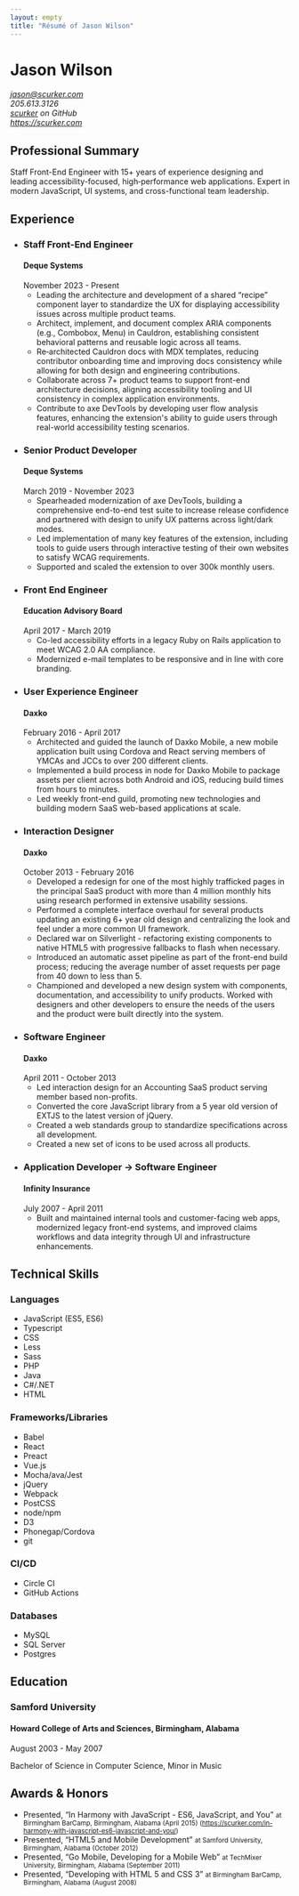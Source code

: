 ```yaml
---
layout: empty
title: "Résumé of Jason Wilson"
---
```

<main>
  <div class="hresume">
    <h1 class="fn">Jason Wilson</h1>
    <address class="vcard contact">
      <div><a class="email" href="mailto:jason@scurker.com">jason@scurker.com</a></div>
      <div class="tel">205.613.3126</div>
      <div><a class="url" href="https://github.com/scurker">scurker</a> on GitHub</div>
      <div><a class="url" href="https://scurker.com">https://scurker.com</a></div>
    </address>
    <section>
      <h2>Professional Summary</h2>
      Staff Front-End Engineer with 15+ years of experience designing and leading accessibility-focused, high‑performance web applications. Expert in modern JavaScript, UI systems, and cross-functional team leadership.
    </section>
    <section>
      <h2>Experience</h2>
      <ul>
        <li class="experience">
          <h3>Staff Front-End Engineer</h3>
          <h4>Deque Systems</h4>
          <date>November 2023 - Present</date>
          <ul>
            <li>Leading the architecture and development of a shared “recipe” component layer to standardize the UX for displaying accessibility issues across multiple product teams.</li>
            <li>Architect, implement, and document complex ARIA components (e.g., Combobox, Menu) in Cauldron, establishing consistent behavioral patterns and reusable logic across all teams.</li>
            <li>Re‑architected Cauldron docs with MDX templates, reducing contributor onboarding time and improving docs consistency while allowing for both design and engineering contributions.</li>
            <li>Collaborate across 7+ product teams to support front-end architecture decisions, aligning accessibility tooling and UI consistency in complex application environments.</li>
            <li>Contribute to axe DevTools by developing user flow analysis features, enhancing the extension's ability to guide users through real-world accessibility testing scenarios.</li>
          </ul>
        </li>
        <li class="experience">
          <h3>Senior Product Developer</h3>
          <h4>Deque Systems</h4>
          <date>March 2019 - November 2023</date>
          <ul>
            <li>Spearheaded modernization of axe DevTools, building a comprehensive end-to-end test suite to increase release confidence and partnered with design to unify UX patterns across light/dark modes.
            </li>
            <li>Led implementation of many key features of the extension, including tools to guide users through interactive testing of their own websites to satisfy WCAG requirements.</li>
            <li>Supported and scaled the extension to over 300k monthly users.</li>
          </ul>
        </li>
        <li class="experience">
          <h3>Front End Engineer</h3>
          <h4>Education Advisory Board</h4>
          <date>April 2017 - March 2019</date>
          <ul>
            <li>Co-led accessibility efforts in a legacy Ruby on Rails application to meet WCAG 2.0 AA compliance.</li>
            <li>Modernized e-mail templates to be responsive and in line with core branding.</li>
          </ul>
        </li>
        <li class="experience">
          <h3>User Experience Engineer</h3>
          <h4>Daxko</h4>
          <date>February 2016 - April 2017</date>
          <ul>
            <li>Architected and guided the launch of Daxko Mobile, a new mobile application built using Cordova and React serving members of YMCAs and JCCs to over 200 different clients.</li>
            <li>Implemented a build process in node for Daxko Mobile to package assets per client across both Android and iOS, reducing build times from hours to minutes.</li>
            <li>Led weekly front-end guild, promoting new technologies and building modern SaaS web-based applications at scale.</li>
          </ul>
        </li>
        <li class="experience">
          <h3>Interaction Designer</h3>
          <h4>Daxko</h4>
          <date>October 2013 - February 2016</date>
          <ul>
            <li>Developed a redesign for one of the most highly trafficked pages in the principal SaaS product with more than 4 million monthly hits using research performed in extensive usability sessions.</li>
            <li>Performed a complete interface overhaul for several products updating an existing 6+ year old design and centralizing the look and feel under a more common UI framework.</li>
            <li>Declared war on Silverlight - refactoring existing components to native HTML5 with progressive fallbacks to flash when necessary.</li>
            <li>Introduced an automatic asset pipeline as part of the front-end build process; reducing the average number of asset requests per page from 40 down to less than 5.</li>
            <li>Championed and developed a new design system with components, documentation, and accessibility to unify products. Worked with designers and other developers to ensure the needs of the users and the product were built directly into the system.</li>
          </ul>
        </li>
        <li class="experience">
          <h3>Software Engineer</h3>
          <h4>Daxko</h4>
          <date>April 2011 - October 2013</date>
          <ul>
            <li>Led interaction design for an Accounting SaaS product serving member based non-profits.</li>
            <li>Converted the core JavaScript library from a 5 year old version of EXTJS to the latest version of jQuery.</li>
            <li>Created a web standards group to standardize specifications across all development.</li>
            <li>Created a new set of icons to be used across all products.</li>
          </ul>
        </li>
        <li class="experience">
          <h3>Application Developer → Software Engineer</h3>
          <h4>Infinity Insurance</h4>
          <date>July 2007 - April 2011</date>
          <ul>
            <li>Built and maintained internal tools and customer-facing web apps, modernized legacy front-end systems, and improved claims workflows and data integrity through UI and infrastructure enhancements.</li>
          </ul>
        </li>
        <!-- / hidden, because it's so old! /
        <li class="experience">
          <h3>Web Developer</h3>
          <h4>Infinity Insurance</h4>
          <date>February 2011 - April 2011</date>
          <ul>
            <li>Created a portable javascript widget that would allow notes to be created for claims from any web application.</li>
          </ul>
        </li>
        <li class="experience">
          <h3>Software Engineer</h3>
          <h4>Infinity Insurance</h4>
          <date>July 2009 - February 2011</date>
          <ul>
            <li>Led user interface development for a new first notice of loss application.</li>
            <li>Worked extensively with claims representatives by performing usability studies to learn their workflow and utilizing iterative development to reduce call volume and the time to record a claim.</li>
            <li>Worked with engineering to adopt a standard user interface, utilizing jQuery with a JSP front-end to integrate with a legacy mainframe system.</li>
            <li>Developed a process to do daily system checks of gigabytes of data between mainframe and database tables during a data migration project to ensure data integrity.</li>
          </ul>
        </li>
        <li class="experience">
          <h3>Application Developer</h3>
          <h4>Infinity Insurance</h4>
          <date>July 2007 - July 2009</date>
          <ul>
            <li>Created an internal project workflow system to help keep track of internal business requirements.</li>
            <li>Adapted a plugin to publish and sync business requirements to the company wiki.</li>
            <li>Triaged and fixed maintenance bugs and defects for the claims system.</li>
          </ul>
        </li>
        <li class="experience">
          <h3>Java Programming Intern</h3>
          <h4>Infinity Insurance</h4>
          <date>May 2006 - August 2006</date>
          <ul>
            <li>Developed Java portlets for the company intranet.</li>
          </ul>
        </li>
        -->
      </ul>
    </section>
    <section class="skills">
      <h2>Technical Skills</h2>
      <h3>Languages</h3>
      <ul>
        <li>JavaScript (ES5, ES6)</li>
        <li>Typescript</li>
        <li>CSS</li>
        <li>Less</li>
        <li>Sass</li>
        <li>PHP</li>
        <li>Java</li>
        <li>C#/.NET</li>
        <li>HTML</li>
      </ul>
      <h3>Frameworks/Libraries</h3>
      <ul>
        <li>Babel</li>
        <li>React</li>
        <li>Preact</li>
        <li>Vue.js</li>
        <li>Mocha/ava/Jest</li>
        <li>jQuery</li>
        <li>Webpack</li>
        <li>PostCSS</li>
        <li>node/npm</li>
        <li>D3</li>
        <li>Phonegap/Cordova</li>
        <li>git</li>
      </ul>
      <h3>CI/CD</h3>
      <ul>
        <li>Circle CI</li>
        <li>GitHub Actions</li>
      </ul>
      <h3>Databases</h3>
      <ul>
        <li>MySQL</li>
        <li>SQL Server</li>
        <li>Postgres</li>
      </ul>
    </section>
    <section class="education">
      <h2>Education</h2>
      <h3>Samford University</h3>
      <h4>Howard College of Arts and Sciences, Birmingham, Alabama</h4>
      <date>August 2003 - May 2007</date>
      <p>Bachelor of Science in Computer Science, Minor in Music</p>
      <!-- / not sure if needed /
        <p>Samford University Deans List - Fall 2004, Spring 2007</p>
      -->
    </section>
    <section class="awards">
      <h2>Awards &amp; Honors</h2>
      <ul>
        <li class="vevent">
          Presented, “In Harmony with JavaScript - ES6, JavaScript, and You”
          <small>at Birmingham BarCamp, Birmingham, Alabama (April 2015) (<a href="https://scurker.com/in-harmony-with-javascript-es6-javascript-and-you/">https://scurker.com/in-harmony-with-javascript-es6-javascript-and-you/</a>)</small>
        </li>
        <li class="vevent">
          Presented, “HTML5 and Mobile Development”
          <small>at Samford University, Birmingham, Alabama (October 2012)</small>
        </li>
        <li class="vevent">
          Presented, “Go Mobile, Developing for a Mobile Web”
          <small>at TechMixer University, Birmingham, Alabama (September 2011)</small>
        </li>
        <li class="vevent">
          Presented, “Developing with HTML 5 and CSS 3”
          <small>at Birmingham BarCamp, Birmingham, Alabama (August 2008)</small>
        </li>
      </ul>
    </section>
    <link rel="stylesheet" href="resume.css"/>
  </div>
</main>
